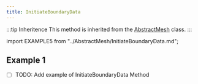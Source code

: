 ```yaml
---
title: InitiateBoundaryData
---
```


:::tip Inheritence
This method is inherited from the [AbstractMesh](../AbstractMesh/AbstractMesh_.md) class.
:::

import EXAMPLE5 from "../AbstractMesh/InitiateBoundaryData.md";

<EXAMPLE5 />


## Example 1

- [ ] TODO: Add example of InitiateBoundaryData Method

